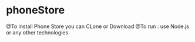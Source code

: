 # phoneStore

@To install Phone Store you can CLone or Download 
@To run : use Node.js or any other technologies
